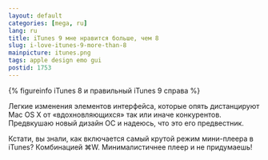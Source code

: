 ```yaml
---
layout: default
categories: [mega, ru]
lang: ru
title: iTunes 9 мне нравится больше, чем 8
slug: i-love-itunes-9-more-than-8
mainpicture: itunes.png
tags: apple design emo gui 
postid: 1753
---
```




{% figureinfo iTunes 8 и правильный iTunes 9 справа %}



Легкие изменения элементов интерфейса, которые опять дистанцируют Mac OS X от «вдохновляющихся» так или иначе конкурентов. Предвкушаю новый дизайн ОС и надеюсь, что это его предвестник.

Кстати, вы знали, как включается самый крутой режим мини-плеера в iTunes? Комбинацией ⌘W. Минималистичнее плеер и не придумаешь!